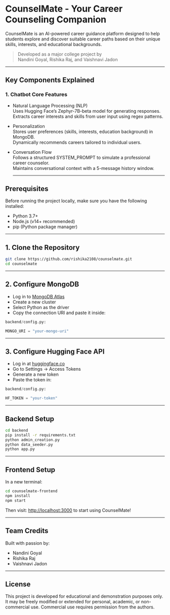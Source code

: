 # CounselMate - Your Career Counseling Companion

CounselMate is an AI-powered career guidance platform designed to help students explore and discover suitable career paths based on their unique skills, interests, and educational backgrounds.

> Developed as a major college project by  
> Nandini Goyal, Rishika Raj, and Vaishnavi Jadon

---

## Key Components Explained

### 1. Chatbot Core Features

- Natural Language Processing (NLP)  
  Uses Hugging Face’s Zephyr-7B-beta model for generating responses.  
  Extracts career interests and skills from user input using regex patterns.

- Personalization  
  Stores user preferences (skills, interests, education background) in MongoDB.  
  Dynamically recommends careers tailored to individual users.

- Conversation Flow  
  Follows a structured SYSTEM_PROMPT to simulate a professional career counselor.  
  Maintains conversational context with a 5-message history window.

   ---


## Prerequisites

Before running the project locally, make sure you have the following installed:

- Python 3.7+  
- Node.js (v14+ recommended)  
- pip (Python package manager)


---

## 1. Clone the Repository

```bash
git clone https://github.com/rishika2108/counselmate.git
cd counselmate
```

---

## 2. Configure MongoDB

* Log in to [MongoDB Atlas](https://cloud.mongodb.com/)
* Create a new cluster
* Select Python as the driver
* Copy the connection URI and paste it inside:

```python
backend/config.py:

MONGO_URI = "your-mongo-uri"
```

---

## 3. Configure Hugging Face API

* Log in at [huggingface.co](https://huggingface.co/)
* Go to Settings → Access Tokens
* Generate a new token
* Paste the token in:

```python
backend/config.py:

HF_TOKEN = "your-token"
```

---

## Backend Setup

```bash
cd backend
pip install -r requirements.txt
python admin_creation.py
python data_seeder.py
python app.py
```

---

## Frontend Setup

In a new terminal:

```bash
cd counselmate-frontend
npm install
npm start
```

Then visit:
[http://localhost:3000](http://localhost:3000) to start using CounselMate!

---

## Team Credits

Built with passion by:

* Nandini Goyal
* Rishika Raj
* Vaishnavi Jadon

---

## License

This project is developed for educational and demonstration purposes only.
It may be freely modified or extended for personal, academic, or non-commercial use.
Commercial use requires permission from the authors.











